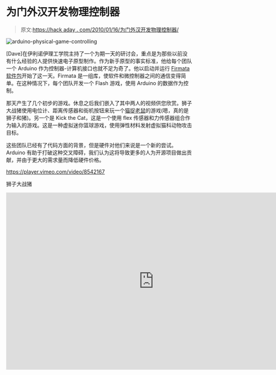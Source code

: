 # 为门外汉开发物理控制器

> 原文:[https://hack aday . com/2010/01/16/为门外汉开发物理控制器/](https://hackaday.com/2010/01/16/developing-physical-controllers-for-the-uninitiated/)

![](../Images/4d3a60aaa01266c6fc957567426f0dbe.png "arduino-physical-game-controlling")

[Dave]在伊利诺伊理工学院主持了一个为期一天的研讨会，重点是为那些以前没有什么经验的人提供快速电子原型制作。作为新手原型的事实标准，他给每个团队一个 Arduino 作为控制器-计算机接口也就不足为奇了。他以启动并运行 [Firmata 软件包](http://www.firmata.org/wiki/Main_Page)开始了这一天。Firmata 是一组库，使软件和微控制器之间的通信变得简单。在这种情况下，每个团队开发一个 Flash 游戏，使用 Arduino 的数据作为控制。

那天产生了几个初步的游戏。休息之后我们嵌入了其中两人的视频供您欣赏。狮子大战猪使用电位计、距离传感器和街机按钮来玩一个[猫捉老鼠](http://en.wikipedia.org/wiki/Cat_and_mouse)的游戏(嗯，真的是狮子和猪)。另一个是 Kick the Cat，这是一个使用 flex 传感器和力传感器组合作为输入的游戏。这是一种虚拟迷你篮球游戏，使用弹性材料发射虚拟猫科动物攻击目标。

这些团队已经有了代码方面的背景，但是硬件对他们来说是一个新的尝试。Arduino 有助于打破这种交叉障碍，我们认为这将导致更多的人为开源项目做出贡献，并由于更大的需求量而降低硬件价格。

<https://player.vimeo.com/video/8542167>

</div> <p>狮子大战猪</p> <div class="embed-vimeo" style="text-align: center;"><iframe src="https://player.vimeo.com/video/8542148" width="800" height="480" frameborder="0" webkitallowfullscreen="" mozallowfullscreen="" allowfullscreen=""/></div> <p>踢猫</p> </body> </html>